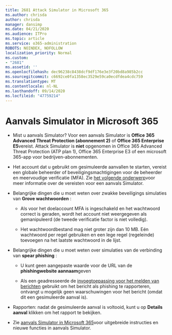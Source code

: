 ```yaml
---
title: 2681 Attack Simulator in Microsoft 365
ms.author: chrisda
author: chrisda
manager: dansimp
ms.date: 04/21/2020
ms.audience: ITPro
ms.topic: article
ms.service: o365-administration
ROBOTS: NOINDEX, NOFOLLOW
localization_priority: Normal
ms.custom:
- "2681"
ms.assetid: ''
ms.openlocfilehash: dec96238c8438dcf9df176e3e3f20bd8a985b2cc
ms.sourcegitcommit: c6692ce0fa1358ec3529e59ca0ecdfdea4cdc759
ms.translationtype: MT
ms.contentlocale: nl-NL
ms.lasthandoff: 09/14/2020
ms.locfileid: "47759214"
---
```

# <a name="attack-simulator-in-microsoft-365"></a>Aanvals Simulator in Microsoft 365

- Mist u aanvals Simulator? Voor een aanvals Simulator is **Office 365 Advanced Threat Protection (abonnement 2)** of **Office 365 Enterprise E5**vereist. Attack Simulator is **niet** opgenomen in Office 365 Advanced Threat Protection (ATP plan 1), Office 365 Enterprise E3 of een microsoft 365-app voor bedrijven-abonnementen.

- Het account dat u gebruikt om gesimuleerde aanvallen te starten, vereist een globale beheerder of beveiligingsmachtigingen voor de beheerder en meervoudige verificatie (MFA). Zie [het volgende onderwerp](https://docs.microsoft.com/microsoft-365/security/office-365-security/attack-simulator)voor meer informatie over de vereisten voor een aanvals Simulator.

- Belangrijke dingen die u moet weten over zwakke beveiligings simulaties van **Grove wachtwoorden** :

  - Als voor het doelaccount MFA is ingeschakeld en het wachtwoord correct is geraden, wordt het account niet weergegeven als gemanipuleerd (de tweede verificatie factor is niet volledig).

  - Het wachtwoordbestand mag niet groter zijn dan 10 MB. Eén wachtwoord per regel gebruiken en een lege regel (regeleinde) toevoegen na het laatste wachtwoord in de lijst.

- Belangrijke dingen die u moet weten over simulaties van de verbinding van **spear phishing** :

  - U kunt geen aangepaste waarde voor de URL van de **phishingwebsite aannaam**geven

  - Als een geadresseerde de [invoegtoepassing voor het melden van berichten](https://docs.microsoft.com/microsoft-365/security/office-365-security/enable-the-report-message-add-in) gebruikt om het bericht als phishing te rapporteren, ontvangt u mogelijk geen waarschuwingen voor het bericht (omdat dit een gesimuleerde aanval is).

- Rapporten: nadat de gesimuleerde aanval is voltooid, kunt u op **Details aanval** klikken om het rapport te bekijken.

- Zie [aanvals Simulator in Microsoft 365](https://docs.microsoft.com/microsoft-365/security/office-365-security/attack-simulator)voor uitgebreide instructies en nieuwe functies in aanvals Simulator.
